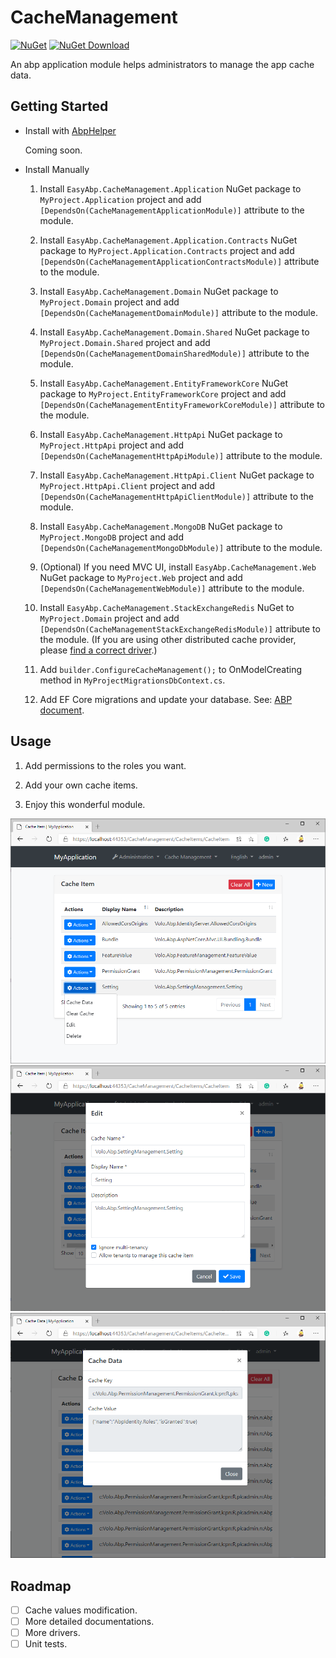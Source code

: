 # CacheManagement

[![NuGet](https://img.shields.io/nuget/v/EasyAbp.CacheManagement.Domain.Shared.svg?style=flat-square)](https://www.nuget.org/packages/EasyAbp.CacheManagement.Domain.Shared)
[![NuGet Download](https://img.shields.io/nuget/dt/EasyAbp.CacheManagement.Domain.Shared.svg?style=flat-square)](https://www.nuget.org/packages/EasyAbp.CacheManagement.Domain.Shared)

An abp application module helps administrators to manage the app cache data.

## Getting Started

* Install with [AbpHelper](https://github.com/EasyAbp/AbpHelper.GUI)

    Coming soon.

* Install Manually

    1. Install `EasyAbp.CacheManagement.Application` NuGet package to `MyProject.Application` project and add `[DependsOn(CacheManagementApplicationModule)]` attribute to the module.

    1. Install `EasyAbp.CacheManagement.Application.Contracts` NuGet package to `MyProject.Application.Contracts` project and add `[DependsOn(CacheManagementApplicationContractsModule)]` attribute to the module.

    1. Install `EasyAbp.CacheManagement.Domain` NuGet package to `MyProject.Domain` project and add `[DependsOn(CacheManagementDomainModule)]` attribute to the module.

    1. Install `EasyAbp.CacheManagement.Domain.Shared` NuGet package to `MyProject.Domain.Shared` project and add `[DependsOn(CacheManagementDomainSharedModule)]` attribute to the module.

    1. Install `EasyAbp.CacheManagement.EntityFrameworkCore` NuGet package to `MyProject.EntityFrameworkCore` project and add `[DependsOn(CacheManagementEntityFrameworkCoreModule)]` attribute to the module.

    1. Install `EasyAbp.CacheManagement.HttpApi` NuGet package to `MyProject.HttpApi` project and add `[DependsOn(CacheManagementHttpApiModule)]` attribute to the module.

    1. Install `EasyAbp.CacheManagement.HttpApi.Client` NuGet package to `MyProject.HttpApi.Client` project and add `[DependsOn(CacheManagementHttpApiClientModule)]` attribute to the module.

    1. Install `EasyAbp.CacheManagement.MongoDB` NuGet package to `MyProject.MongoDB` project and add `[DependsOn(CacheManagementMongoDbModule)]` attribute to the module.

    1. (Optional) If you need MVC UI, install `EasyAbp.CacheManagement.Web` NuGet package to `MyProject.Web` project and add `[DependsOn(CacheManagementWebModule)]` attribute to the module.

    1. Install `EasyAbp.CacheManagement.StackExchangeRedis` NuGet to `MyProject.Domain` project and add `[DependsOn(CacheManagementStackExchangeRedisModule)]` attribute to the module. (If you are using other distributed cache provider, please [find a correct driver](https://github.com/EasyAbp/CacheManagement/tree/master/driver).)

    1. Add `builder.ConfigureCacheManagement();` to OnModelCreating method in `MyProjectMigrationsDbContext.cs`.

    1. Add EF Core migrations and update your database. See: [ABP document](https://docs.abp.io/en/abp/latest/Tutorials/Part-1?UI=MVC#add-new-migration-update-the-database).

## Usage

1. Add permissions to the roles you want.

1. Add your own cache items.

1. Enjoy this wonderful module.

![CacheItems](/modules/CacheManagement/images/CacheItems.png)
![EditCacheItem](/modules/CacheManagement/images/EditCacheItem.png)
![CacheItemData](/modules/CacheManagement/images/CacheItemData.png)

## Roadmap

- [ ] Cache values modification.
- [ ] More detailed documentations.
- [ ] More drivers.
- [ ] Unit tests.
